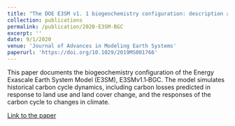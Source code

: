 ```yaml
---
title: "The DOE E3SM v1. 1 biogeochemistry configuration: description and simulated ecosystem‐climate responses to historical changes in forcing"
collection: publications
permalink: /publication/2020-E3SM-BGC
excerpt: ''
date: 9/1/2020
venue: 'Journal of Advances in Modeling Earth Systems'
paperurl: 'https://doi.org/10.1029/2019MS001766'
---
```

This paper documents the biogeochemistry configuration of the Energy Exascale Earth System Model (E3SM), E3SMv1.1‐BGC. The model simulates historical carbon cycle dynamics, including carbon losses predicted in response to land use and land cover change, and the responses of the carbon cycle to changes in climate.

[Link to the paper](https://doi.org/10.1029/2019MS001766)
